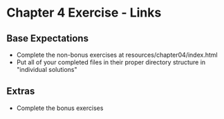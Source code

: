 # Chapter 4 Exercise - Links

## Base Expectations
* Complete the non-bonus exercises at resources/chapter04/index.html
* Put all of your completed files in their proper directory structure in "individual solutions"

## Extras
* Complete the bonus exercises